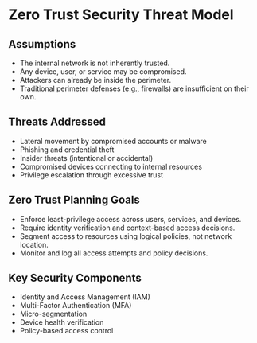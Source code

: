 # Zero Trust Security Threat Model

## Assumptions

- The internal network is not inherently trusted.
- Any device, user, or service may be compromised.
- Attackers can already be inside the perimeter.
- Traditional perimeter defenses (e.g., firewalls) are insufficient on their own.

## Threats Addressed

- Lateral movement by compromised accounts or malware
- Phishing and credential theft
- Insider threats (intentional or accidental)
- Compromised devices connecting to internal resources
- Privilege escalation through excessive trust

## Zero Trust Planning Goals

- Enforce least-privilege access across users, services, and devices.
- Require identity verification and context-based access decisions.
- Segment access to resources using logical policies, not network location.
- Monitor and log all access attempts and policy decisions.

## Key Security Components

- Identity and Access Management (IAM)
- Multi-Factor Authentication (MFA)
- Micro-segmentation
- Device health verification
- Policy-based access control
